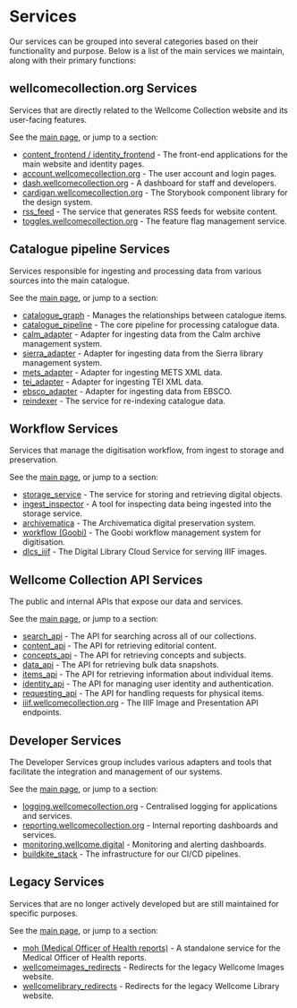# Services

Our services can be grouped into several categories based on their functionality and purpose. Below is a list of the main services we maintain, along with their primary functions:

## wellcomecollection.org Services

Services that are directly related to the Wellcome Collection website and its user-facing features.

See the [main page](./wellcomecollection_org/README.md), or jump to a section:

- [content_frontend / identity_frontend](./wellcomecollection_org/#content_frontend-identity_frontend) - The front-end applications for the main website and identity pages.
- [account.wellcomecollection.org](./wellcomecollection_org/#accountwellcomecollectionorg) - The user account and login pages.
- [dash.wellcomecollection.org](./wellcomecollection_org/#dashwellcomecollectionorg) - A dashboard for staff and developers.
- [cardigan.wellcomecollection.org](./wellcomecollection_org/#cardiganwellcomecollectionorg) - The Storybook component library for the design system.
- [rss_feed](./wellcomecollection_org/#rss_feed) - The service that generates RSS feeds for website content.
- [toggles.wellcomecollection.org](./wellcomecollection_org/#toggleswellcomecollectionorg) - The feature flag management service.

## Catalogue pipeline Services

Services responsible for ingesting and processing data from various sources into the main catalogue.

See the [main page](./catalogue_pipeline/README.md), or jump to a section:

- [catalogue_graph](./catalogue_pipeline/README.md#catalogue_graph) - Manages the relationships between catalogue items.
- [catalogue_pipeline](./catalogue_pipeline/README.md#catalogue_pipeline) - The core pipeline for processing catalogue data.
- [calm_adapter](./catalogue_pipeline/README.md#calm_adapter) - Adapter for ingesting data from the Calm archive management system.
- [sierra_adapter](./catalogue_pipeline/README.md#sierra_adapter) - Adapter for ingesting data from the Sierra library management system.
- [mets_adapter](./catalogue_pipeline/README.md#mets_adapter) - Adapter for ingesting METS XML data.
- [tei_adapter](./catalogue_pipeline/README.md#tei_adapter) - Adapter for ingesting TEI XML data.
- [ebsco_adapter](./catalogue_pipeline/README.md#ebsco_adapter) - Adapter for ingesting data from EBSCO.
- [reindexer](./catalogue_pipeline/README.md#reindexer) - The service for re-indexing catalogue data.

## Workflow Services

Services that manage the digitisation workflow, from ingest to storage and preservation.

See the [main page](./workflow/README.md), or jump to a section:

- [storage_service](./workflow/README.md#storage_service) - The service for storing and retrieving digital objects.
- [ingest_inspector](./workflow/README.md#ingest_inspector) - A tool for inspecting data being ingested into the storage service.
- [archivematica](./workflow/README.md#archivematica) - The Archivematica digital preservation system.
- [workflow (Goobi)](./workflow/README.md#workflow-goobi) - The Goobi workflow management system for digitisation.
- [dlcs_iiif](./workflow/README.md#dlcs_iiif) - The Digital Library Cloud Service for serving IIIF images.

## Wellcome Collection API Services

The public and internal APIs that expose our data and services.

See the [main page](./apis/README.md), or jump to a section:

- [search_api](./apis/README.md#search_api) - The API for searching across all of our collections.
- [content_api](./apis/README.md#content_api) - The API for retrieving editorial content.
- [concepts_api](./apis/README.md#concepts_api) - The API for retrieving concepts and subjects.
- [data_api](./apis/README.md#data_api) - The API for retrieving bulk data snapshots.
- [items_api](./apis/README.md#items_api) - The API for retrieving information about individual items.
- [identity_api](./apis/README.md#identity_api) - The API for managing user identity and authentication.
- [requesting_api](./apis/README.md#requesting_api) - The API for handling requests for physical items.
- [iiif.wellcomecollection.org](./apis/README.md#iiifwellcomecollectionorg) - The IIIF Image and Presentation API endpoints.

## Developer Services

The Developer Services group includes various adapters and tools that facilitate the integration and management of our systems.

See the [main page](./developer/README.md), or jump to a section:

- [logging.wellcomecollection.org](./developer/README.md#loggingwellcomecollectionorg) - Centralised logging for applications and services.
- [reporting.wellcomecollection.org](./developer/README.md#reportingwellcomecollectionorg) - Internal reporting dashboards and services.
- [monitoring.wellcome.digital](./developer/README.md#monitoringwellcomedigital) - Monitoring and alerting dashboards.
- [buildkite_stack](./developer/README.md#buildkite_stack) - The infrastructure for our CI/CD pipelines.


## Legacy Services

Services that are no longer actively developed but are still maintained for specific purposes.

See the [main page](./legacy/README.md), or jump to a section:

- [moh (Medical Officer of Health reports)](./legacy/README.md#moh-medical-officer-of-health-reports) - A standalone service for the Medical Officer of Health reports.
- [wellcomeimages_redirects](./legacy/README.md#wellcomeimages_redirects) - Redirects for the legacy Wellcome Images website.
- [wellcomelibrary_redirects](./legacy/README.md#wellcomelibrary_redirects) - Redirects for the legacy Wellcome Library website.